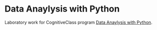 # Data Anaylysis with Python
Laboratory work for CognitiveClass program [Data Anaylysis with Python](https://cognitiveclass.ai/courses/data-analysis-python). 